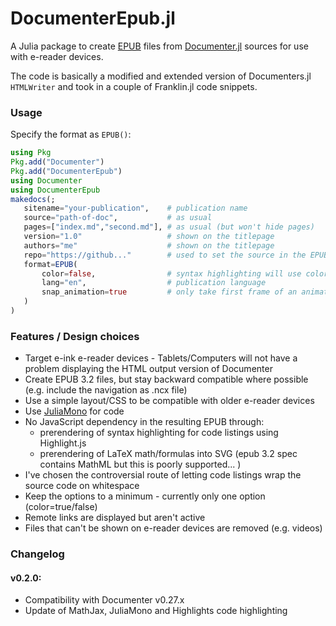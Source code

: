 # DocumenterEpub.jl

A Julia package to create [EPUB](https://en.wikipedia.org/wiki/EPUB) files from
[Documenter.jl](https://github.com/JuliaDocs/Documenter.jl) sources for use with e-reader
devices.

The code is basically a modified and extended version of Documenters.jl `HTMLWriter` and
took in a couple of Franklin.jl code snippets.

 ### Usage

 Specify the format as `EPUB()`:

 ```julia
using Pkg
Pkg.add("Documenter")
Pkg.add("DocumenterEpub")
using Documenter
using DocumenterEpub
makedocs(;
    sitename="your-publication",    # publication name
    source="path-of-doc",           # as usual
    pages=["index.md","second.md"], # as usual (but won't hide pages)
    version="1.0"                   # shown on the titlepage
    authors="me"                    # shown on the titlepage
    repo="https://github..."        # used to set the source in the EPUB metadata
    format=EPUB(
        color=false,                # syntax highlighting will use colors
        lang="en",                  # publication language
        snap_animation=true         # only take first frame of an animated gif
    )
)
```

### Features / Design choices
 - Target e-ink e-reader devices - Tablets/Computers will not have a problem displaying the
    HTML output version of Documenter
 - Create EPUB 3.2 files, but stay backward compatible where possible (e.g. include the
    navigation as .ncx file)
 - Use a simple layout/CSS to be compatible with older e-reader devices
 - Use [JuliaMono](https://github.com/cormullion/juliamono) for code
 - No JavaScript dependency in the resulting EPUB through:
    - prerendering of syntax highlighting for code listings using Highlight.js
    - prerendering of LaTeX math/formulas into SVG (epub 3.2 spec contains MathML but this is
        poorly supported... )
 - I've chosen the controversial route of letting code listings wrap the source code on
    whitespace
 - Keep the options to a minimum - currently only one option (color=true/false)
 - Remote links are displayed but aren't active
 - Files that can't be shown on e-reader devices are removed (e.g. videos)

### Changelog
#### v0.2.0:
 - Compatibility with Documenter v0.27.x
 - Update of MathJax, JuliaMono and Highlights code highlighting

